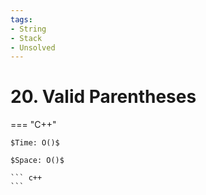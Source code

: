 ```yaml
---
tags:
- String
- Stack
- Unsolved
---
```



# 20. Valid Parentheses

=== "C++"

    $Time: O()$

    $Space: O()$

    ``` c++
    ```